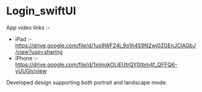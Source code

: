 # Login_swiftUI

App video links :- 

- iPad :- https://drive.google.com/file/d/1us9WF24i_9o1h4S9N2wj0ZGEnJClAGbJ/view?usp=sharing
- iPhone :- https://drive.google.com/file/d/1ximokOLjEUtrQY0tbm4f_QFFQ6-yUUGn/view

Developed design supporting both portrait and landscape mode.

